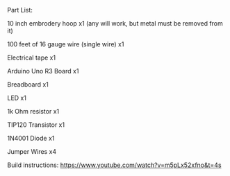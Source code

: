 Part List:

10 inch embrodery hoop x1 
(any will work, but metal must be removed from it)

100 feet of 16 gauge wire (single wire) x1

Electrical tape x1

Arduino Uno R3 Board x1

Breadboard x1

LED x1

1k Ohm resistor x1

TIP120 Transistor x1

1N4001 Diode x1

Jumper Wires x4

Build instructions: 
https://www.youtube.com/watch?v=m5pLx52xfno&t=4s
